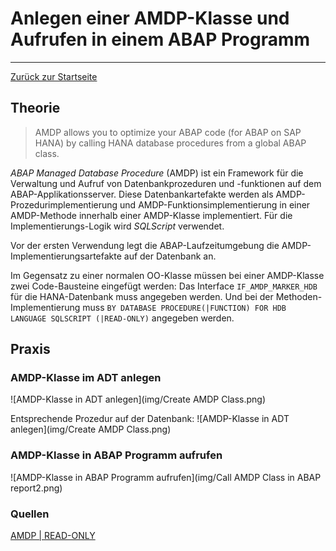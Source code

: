# Anlegen einer AMDP-Klasse und Aufrufen in einem ABAP Programm
---

[Zurück zur Startseite](https://wolfgangzeller.github.io/ABAP-for-SAP-BW/)

## Theorie

> AMDP allows you to optimize your ABAP code (for ABAP on SAP HANA) by calling HANA database procedures from a global ABAP class.

*ABAP Managed Database Procedure* (AMDP) ist ein Framework für die Verwaltung und Aufruf von Datenbankprozeduren und -funktionen auf dem ABAP-Applikationsserver.
Diese Datenbankartefakte werden als AMDP-Prozedurimplementierung und AMDP-Funktionsimplementierung in einer AMDP-Methode innerhalb einer AMDP-Klasse implementiert.
Für die Implementierungs-Logik wird *SQLScript* verwendet.

Vor der ersten Verwendung legt die ABAP-Laufzeitumgebung die AMDP-Implementierungsartefakte auf der Datenbank an.

Im Gegensatz zu einer normalen OO-Klasse müssen bei einer AMDP-Klasse zwei Code-Bausteine eingefügt werden:
Das Interface `IF_AMDP_MARKER_HDB` für die HANA-Datenbank muss angegeben werden. Und bei der Methoden-Implementierung muss `BY DATABASE PROCEDURE(|FUNCTION) FOR HDB LANGUAGE SQLSCRIPT (|READ-ONLY)` angegeben werden.


## Praxis
### AMDP-Klasse im ADT anlegen
![AMDP-Klasse in ADT anlegen](img/Create AMDP Class.png)

Entsprechende Prozedur auf der Datenbank:
![AMDP-Klasse in ADT anlegen](img/Create AMDP Class.png)

### AMDP-Klasse in ABAP Programm aufrufen
![AMDP-Klasse in ABAP Programm aufrufen](img/Call AMDP Class in ABAP report2.png)

### Quellen
[AMDP | READ-ONLY](https://help.sap.com/doc/abapdocu_752_index_htm/7.52/de-de/abapmethods_amdp_options.htm#!ABAP_ADDITION_1@1@)
